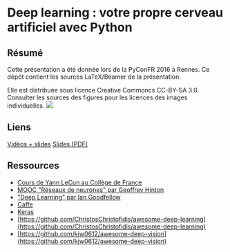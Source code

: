 # Deep learning : votre propre cerveau artificiel avec Python

## Résumé

Cette présentation a été donnée lors de la PyConFR 2016 à Rennes. Ce dépôt contient les sources LaTeX/Beamer de la présentation.

Elle est distribuée sous licence Creative Commoncs CC-BY-SA 3.0. Consulter les sources des figures pour les licences des images individuelles.
![](http://i.creativecommons.org/l/by-sa/3.0/88x31.png)

## Liens

[Vidéos + slides](https://www.pycon.fr/2016/videos/deep-learning-votre-propre-cerveau-artificiel-avec-python.html)
[Slides (PDF)](https://nicolas.audebert.at/blog/pdfs/pyconfr2016-deep-learning-naudebert.pdf)

## Ressources

* [Cours de Yann LeCun au Collège de France](https://www.college-de-france.fr/site/yann-lecun/)
* [MOOC "Réseaux de neurones" par Geoffrey Hinton](https://fr.coursera.org/learn/neural-networks)
* ["Deep Learning" par Ian Goodfellow](http://www.deeplearningbook.org/)
* [Caffe](http://caffe.berkeleyvision.org/)
* [Keras](https://keras.io/)
* [https://github.com/ChristosChristofidis/awesome-deep-learning](https://github.com/ChristosChristofidis/awesome-deep-learning)
* [https://github.com/kjw0612/awesome-deep-vision](https://github.com/kjw0612/awesome-deep-vision)
